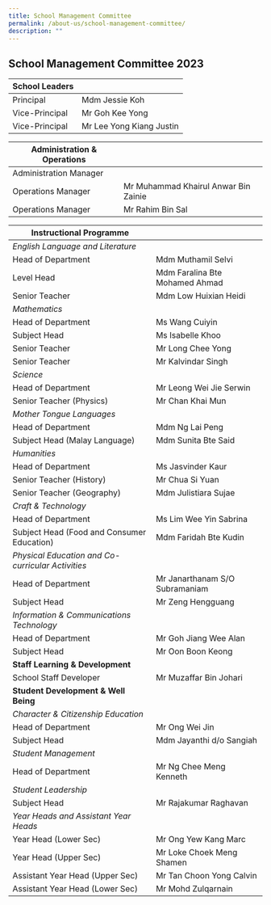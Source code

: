 ```yaml
---
title: School Management Committee
permalink: /about-us/school-management-committee/
description: ""
---
```

## School Management Committee 2023


| School Leaders |  | 
| -------- | -------- |
| Principal| Mdm Jessie Koh|
| Vice-Principal| Mr Goh Kee Yong|
|Vice-Principal| Mr Lee Yong Kiang Justin|


| Administration & Operations |  | 
| -------- | -------- |
|Administration Manager|
|Operations Manager|Mr Muhammad Khairul Anwar Bin Zainie |
|Operations Manager|Mr Rahim Bin Sal |

| Instructional Programme |  | 
| -------- | -------- |
| *English Language and Literature*| |
| Head of Department	| Mdm Muthamil Selvi|
| Level Head	| Mdm Faralina Bte Mohamed Ahmad|
|Senior Teacher| Mdm Low Huixian Heidi|
| *Mathematics*| |
| Head of Department	| Ms Wang Cuiyin|
|Subject Head | Ms Isabelle Khoo |
|Senior Teacher| Mr Long Chee Yong|
|Senior Teacher| Mr Kalvindar Singh|
| *Science*| |
| Head of Department	| Mr Leong Wei Jie Serwin|
|Senior Teacher (Physics)	|Mr Chan Khai Mun|
| *Mother Tongue Languages*| |
| Head of Department	| Mdm Ng Lai Peng|
|Subject Head (Malay Language)	| Mdm Sunita Bte Said|
| *Humanities*| |
| Head of Department	| Ms Jasvinder Kaur|
|Senior Teacher (History)		| Mr Chua Si Yuan|
|Senior Teacher (Geography)		| Mdm Julistiara Sujae|
| *Craft & Technology*| |
| Head of Department	| Ms Lim Wee Yin Sabrina|
|Subject Head (Food and Consumer Education)		| Mdm Faridah Bte Kudin|
| *Physical Education and Co-curricular Activities*| |
| Head of Department	| Mr Janarthanam S/O Subramaniam|
|Subject Head | Mr Zeng Hengguang|
| *Information & Communications Technology*| |
| Head of Department	| Mr Goh Jiang Wee Alan|
| Subject Head	| Mr Oon Boon Keong|
| **Staff Learning & Development**| |
| School Staff Developer		| Mr Muzaffar Bin Johari|
|**Student Development & Well Being**| |
|*Character & Citizenship Education*| |
| Head of Department			| Mr Ong Wei Jin|
| Subject Head				| Mdm Jayanthi d/o Sangiah|
|*Student Management*| |
| Head of Department			| Mr Ng Chee Meng Kenneth|
|*Student Leadership*| |
| Subject Head			| Mr Rajakumar Raghavan|
|*Year Heads and Assistant Year Heads*| |
| Year Head (Lower Sec)				| Mr Ong Yew Kang Marc|
|Year Head (Upper Sec)			| Mr Loke Choek Meng Shamen|
| Assistant Year Head (Upper Sec)					| Mr Tan Choon Yong Calvin|
| Assistant Year Head (Lower Sec)			| Mr Mohd Zulqarnain|